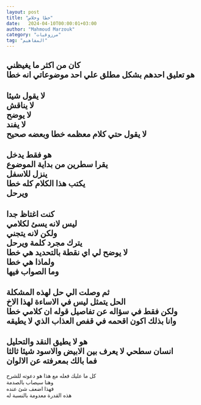 ```yaml
---
layout: post
title: "خطا وخلاص"
date:   2024-04-10T00:00:01+03:00
author: "Mahmoud Marzouk"
category: "مرزوقيات"
tag: "المفاهيم"
---
```



كان من اكثر ما يغيظني  
هو تعليق احدهم بشكل مطلق علي احد موضوعاتي انه
خطا  
-  
لا يقول شيئا  
لا يناقش  
لا يوضح  
لا يفند  
لا يقول حتي كلام معظمه خطا وبعضه صحيح  
-  
هو فقط يدخل  
يقرا سطرين من بداية الموضوع  
ينزل للاسفل  
يكتب هذا الكلام كله خطا  
ويرحل  
-  
كنت اغتاظ جدا  
ليس لانه يسئ لكلامي  
ولكن لانه يتجني  
يترك مجرد كلمة ويرحل  
لا يوضح لي اي نقطة بالتحديد هي خطا  
ولماذا هي خطا  
وما الصواب فيها  
-  
ثم وصلت الي حل لهذه المشكلة  
الحل يتمثل ليس في الاساءة لهذا الاخ  
ولكن فقط في سؤاله عن تفاصيل قوله ان كلامي خطا  
وانا بذلك اكون اقحمه في قفص العذاب الذي لا
يطيقه  
-  
هو لا يطيق النقد والتحليل  
انسان سطحي لا يعرف بين الابيض والاسود شيئا
ثالثا  
فما بالك بمعرفته عن الالوان  
-  
كل ما عليك فعله مع هذا هو دعوته للشرح  
وهنا سيصاب بالصدمة  
فهذا اضعف شئ عنده  
هذه القدرة معدومة بالنسبة له
